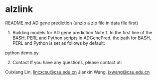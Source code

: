 # alzlink
README.md
AD gene prediction
(unzip a zip file in data file first)

1. Building models for AD gene prediction
Note 1: In the first line of the BASH, PERL and Python scripts in ADGenePred, the path for BASH, PERL and Python is set as follows by default:

python demo.py

2. Contact
If you have any questions, please contact at:

Cuixiang Lin, lincxcsu@csu.edu.cn
Jianxin Wang, jxwang@csu.edu.cn
